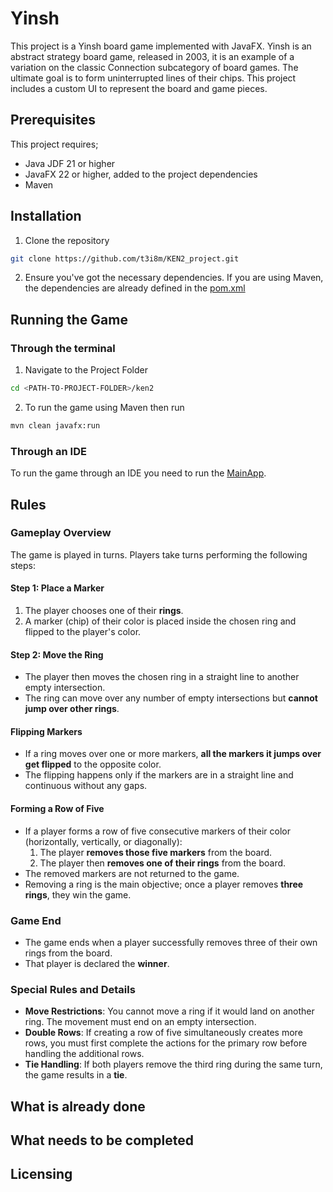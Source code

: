 
# Yinsh


This project is a Yinsh board game implemented with JavaFX. Yinsh is an abstract strategy board game, released in 2003, it is an example of a variation on the classic Connection subcategory of board games. The ultimate goal is to form uninterrupted lines of their chips. This project includes a custom UI to represent the board and game pieces.

## Prerequisites
This project requires;

- Java JDF 21 or higher
- JavaFX 22 or higher, added to the project dependencies
- Maven


## Installation

1. Clone the repository
```bash
git clone https://github.com/t3i8m/KEN2_project.git
```
2. Ensure you've got the necessary dependencies. If you are using Maven, the dependencies are already defined in the [pom.xml](https://github.com/t3i8m/KEN2_project/blob/main/ken2/pom.xml)

## Running the Game
### Through the terminal
1. Navigate to the Project Folder
```bash
cd <PATH-TO-PROJECT-FOLDER>/ken2
```
2. To run the game using Maven then run
```bash
mvn clean javafx:run
```

### Through an IDE
To run the game through an IDE you need to run the [MainApp](https://github.com/t3i8m/KEN2_project/blob/main/ken2/src/main/java/com/ken2/ui/MainApp.java).


## Rules
### Gameplay Overview
The game is played in turns. Players take turns performing the following steps:

#### **Step 1: Place a Marker**
1. The player chooses one of their **rings**.
2. A marker (chip) of their color is placed inside the chosen ring and flipped to the player's color.

#### **Step 2: Move the Ring**
- The player then moves the chosen ring in a straight line to another empty intersection.
- The ring can move over any number of empty intersections but **cannot jump over other rings**.

#### **Flipping Markers**
- If a ring moves over one or more markers, **all the markers it jumps over get flipped** to the opposite color.
- The flipping happens only if the markers are in a straight line and continuous without any gaps.

#### **Forming a Row of Five**
- If a player forms a row of five consecutive markers of their color (horizontally, vertically, or diagonally):
  1. The player **removes those five markers** from the board.
  2. The player then **removes one of their rings** from the board.
- The removed markers are not returned to the game.
- Removing a ring is the main objective; once a player removes **three rings**, they win the game.

### **Game End**
- The game ends when a player successfully removes three of their own rings from the board.
- That player is declared the **winner**.

### **Special Rules and Details**
- **Move Restrictions**: You cannot move a ring if it would land on another ring. The movement must end on an empty intersection.
- **Double Rows**: If creating a row of five simultaneously creates more rows, you must first complete the actions for the primary row before handling the additional rows.
- **Tie Handling**: If both players remove the third ring during the same turn, the game results in a **tie**.

## What is already done

## What needs to be completed

## Licensing 
